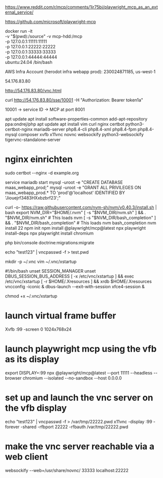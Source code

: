 https://www.reddit.com/r/mcp/comments/1jr75bi/playwright_mcp_as_an_external_service/

https://github.com/microsoft/playwright-mcp


docker run -it \
-v "$(pwd):/source" -v mcp-hdd:/mcp \
-p 127.0.0.1:11111:11111 \
-p 127.0.0.1:22222:22222 \
-p 127.0.0.1:33333:33333 \
-p 127.0.0.1:44444:44444 \
ubuntu:24.04 /bin/bash

AWS Infra Account (herodot infra webapp prod): 230024871185, us-west-1


54.176.83.80

http://54.176.83.80/vnc.html

curl http://54.176.83.80/sse/10001 -H "Authorization: Bearer token1a"

10001 -> service ID -> MCP at port 8001




apt update
apt install software-properties-common
add-apt-repository ppa:ondrej/php
apt update
apt install vim curl nginx certbot python3-certbot-nginx mariadb-server php8.4-cli php8.4-xml php8.4-fpm php8.4-mysql composer xvfb x11vnc novnc websockify python3-websockify tigervnc-standalone-server

# nginx einrichten
sudo certbot --nginx -d example.org

service mariadb start
mysql -uroot -e "CREATE DATABASE maas_webapp_prod;"
mysql -uroot -e "GRANT ALL PRIVILEGES ON maas_webapp_prod.* TO 'prod'@'localhost' IDENTIFIED BY 'Jiouejrf3483HXxbzbrf23';"

curl -o- https://raw.githubusercontent.com/nvm-sh/nvm/v0.40.3/install.sh | bash
export NVM_DIR="$HOME/.nvm"
[ -s "$NVM_DIR/nvm.sh" ] && \. "$NVM_DIR/nvm.sh"  # This loads nvm
[ -s "$NVM_DIR/bash_completion" ] && \. "$NVM_DIR/bash_completion"  # This loads nvm bash_completion
nvm install 22
npm init
npm install @playwright/mcp@latest
npx playwright install-deps
npx playwright install chromium

php bin/console doctrine:migrations:migrate



echo "test123" | vncpasswd -f > test.pwd

mkdir -p ~/.vnc
vim ~/.vnc/xstartup

#!/bin/bash
unset SESSION_MANAGER
unset DBUS_SESSION_BUS_ADDRESS
[ -x /etc/vnc/xstartup ] && exec /etc/vnc/xstartup
[ -r $HOME/.Xresources ] && xrdb $HOME/.Xresources
vncconfig -iconic &
dbus-launch --exit-with-session xfce4-session &

chmod +x ~/.vnc/xstartup




# launch virtual frame buffer
Xvfb :99 -screen 0 1024x768x24

# launch playwright mcp using the vfb as its display
export DISPLAY=:99
npx @playwright/mcp@latest --port 11111 --headless --browser chromium --isolated --no-sandbox --host 0.0.0.0

# set up and launch the vnc server on the vfb display
echo "test123" | vncpasswd -f > /var/tmp/22222.pwd
x11vnc -display :99 -forever -shared -rfbport 22222 -rfbauth /var/tmp/22222.pwd

# make the vnc server reachable via a web client
websockify --web=/usr/share/novnc/ 33333 localhost:22222
